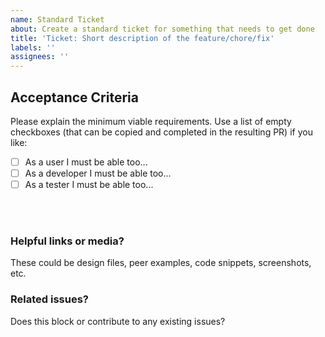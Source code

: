 ```yaml
---
name: Standard Ticket
about: Create a standard ticket for something that needs to get done
title: 'Ticket: Short description of the feature/chore/fix'
labels: ''
assignees: ''
---
```

 
## Acceptance Criteria
Please explain the minimum viable requirements. Use a list of empty checkboxes (that can be copied and completed in the resulting PR) if you like:
- [ ] As a user I must be able too...
- [ ] As a developer I must be able too...
- [ ] As a tester I must be able too...
 
<br />
<br />

### Helpful links or media?
These could be design files, peer examples, code snippets, screenshots, etc.

### Related issues?
Does this block or contribute to any existing issues? 
